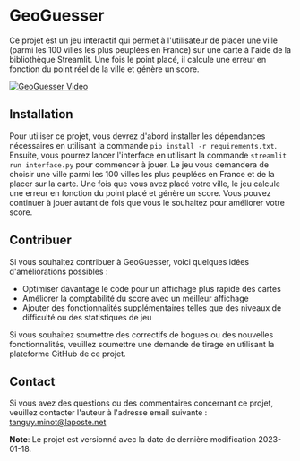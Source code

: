 # GeoGuesser

Ce projet est un jeu interactif qui permet à l'utilisateur de placer une ville (parmi les 100 villes les plus peuplées en France) sur une carte à l'aide de la bibliothèque Streamlit. Une fois le point placé, il calcule une erreur en fonction du point réel de la ville et génère un score.

[![GeoGuesser Video](https://img.youtube.com/vi/k4cllhwdnnQ/0.jpg)](https://www.youtube.com/watch?v=k4cllhwdnnQ)


## Installation

Pour utiliser ce projet, vous devrez d'abord installer les dépendances nécessaires en utilisant la commande `pip install -r requirements.txt`. Ensuite, vous pourrez lancer l'interface en utilisant la commande `streamlit run interface.py` pour commencer à jouer. 
Le jeu vous demandera de choisir une ville parmi les 100 villes les plus peuplées en France et de la placer sur la carte. Une fois que vous avez placé votre ville, le jeu calcule une erreur en fonction du point placé et génère un score. Vous pouvez continuer à jouer autant de fois que vous le souhaitez pour améliorer votre score.

## Contribuer

Si vous souhaitez contribuer à GeoGuesser, voici quelques idées d'améliorations possibles :
- Optimiser davantage le code pour un affichage plus rapide des cartes
- Améliorer la comptabilité du score avec un meilleur affichage
- Ajouter des fonctionnalités supplémentaires telles que des niveaux de difficulté ou des statistiques de jeu

Si vous souhaitez soumettre des correctifs de bogues ou des nouvelles fonctionnalités, veuillez soumettre une demande de tirage en utilisant la plateforme GitHub de ce projet.

## Contact

Si vous avez des questions ou des commentaires concernant ce projet, veuillez contacter l'auteur à l'adresse email suivante : tanguy.minot@laposte.net

**Note**: Le projet est versionné avec la date de dernière modification 2023-01-18.
